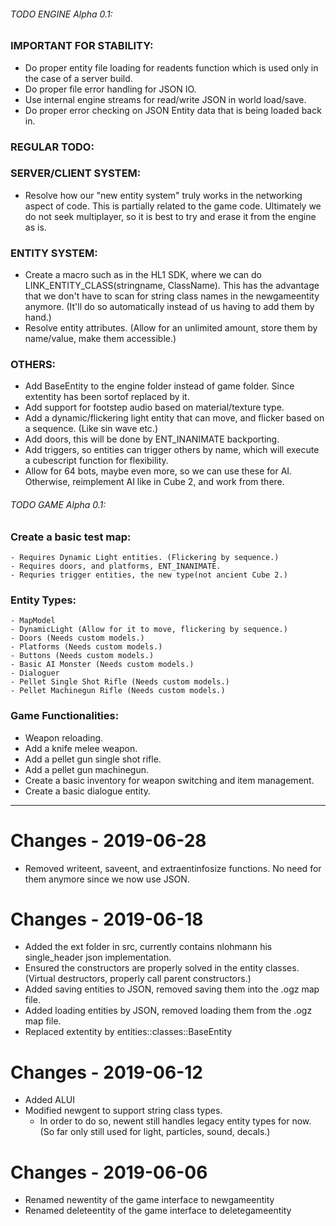 ###### TODO ENGINE Alpha 0.1:
### IMPORTANT FOR STABILITY:
- Do proper entity file loading for readents function which is used only in the case of a server build.
- Do proper file error handling for JSON IO.
- Use internal engine streams for read/write JSON in world load/save.
- Do proper error checking on JSON Entity data that is being loaded back in.

### REGULAR TODO:
### SERVER/CLIENT SYSTEM:
- Resolve how our "new entity system" truly works in the networking aspect of code. This is partially related to the game code.
Ultimately we do not seek multiplayer, so it is best to try and erase it from the engine as is.

### ENTITY SYSTEM:
- Create a macro such as in the HL1 SDK, where we can do LINK_ENTITY_CLASS(stringname, ClassName). This has the advantage that we don't have to scan for string class names in the newgameentity anymore. (It'll do so automatically instead of us having to add them by hand.)	
- Resolve entity attributes. (Allow for an unlimited amount, store them by name/value, make them accessible.)

### OTHERS: 
- Add BaseEntity to the engine folder instead of game folder. Since extentity has been sortof replaced by it.
- Add support for footstep audio based on material/texture type.
- Add a dynamic/flickering light entity that can move, and flicker based on a sequence. (Like sin wave etc.)
- Add doors, this will be done by ENT_INANIMATE backporting.
- Add triggers, so entities can trigger others by name, which will execute a cubescript function for flexibility.
- Allow for 64 bots, maybe even more, so we can use these for AI. Otherwise, reimplement AI like in Cube 2, and work from there.

###### TODO GAME Alpha 0.1:
### Create a basic test map:
	- Requires Dynamic Light entities. (Flickering by sequence.)
	- Requires doors, and platforms, ENT_INANIMATE.
	- Requries trigger entities, the new type(not ancient Cube 2.)

### Entity Types:
	- MapModel
	- DynamicLight (Allow for it to move, flickering by sequence.)
	- Doors (Needs custom models.)
	- Platforms (Needs custom models.)
	- Buttons (Needs custom models.)
	- Basic AI Monster (Needs custom models.)
	- Dialoguer 
	- Pellet Single Shot Rifle (Needs custom models.)
	- Pellet Machinegun Rifle (Needs custom models.)
	
### Game Functionalities:	
- Weapon reloading.
- Add a knife melee weapon.
- Add a pellet gun single shot rifle.
- Add a pellet gun machinegun.
- Create a basic inventory for weapon switching and item management.
- Create a basic dialogue entity.

-------------------------------------------------------------------------------------------------------------
# Changes - 2019-06-28
- Removed writeent, saveent, and extraentinfosize functions. No need for them anymore since we now use JSON.


# Changes - 2019-06-18
- Added the ext folder in src, currently contains nlohmann his single_header json implementation.
- Ensured the constructors are properly solved in the entity classes. (Virtual destructors, properly call parent constructors.)
- Added saving entities to JSON, removed saving them into the .ogz map file.
- Added loading entities by JSON, removed loading them from the .ogz map file.
- Replaced extentity by entities::classes::BaseEntity

# Changes - 2019-06-12
- Added ALUI
- Modified newgent to support string class types.
	- In order to do so, newent still handles legacy entity types for now. (So far only still used for light, particles, sound, decals.)

# Changes - 2019-06-06
- Renamed newentity of the game interface to newgameentity
- Renamed deleteentity of the game interface to deletegameentity

